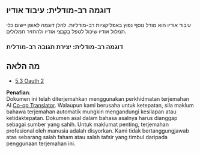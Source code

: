 <!--
CO_OP_TRANSLATOR_METADATA:
{
  "original_hash": "56238122f67d302188668cd1e0371d5c",
  "translation_date": "2025-06-13T00:36:53+00:00",
  "source_file": "05-AdvancedTopics/mcp-multi-modality/README.md",
  "language_code": "ms"
}
-->
## דוגמה רב-מודלית: עיבוד אודיו

עיבוד אודיו הוא מודל נוסף נפוץ באפליקציות רב-מודליות. להלן דוגמה לאופן יישום כלי תמלול אודיו שיכול לטפל בקבצי אודיו ולהחזיר תמלולים.

### דוגמה רב-מודלית: יצירת תגובה רב-מודלית

## מה הלאה

- [5.3 Oauth 2](../mcp-oauth2-demo/README.md)

**Penafian**:  
Dokumen ini telah diterjemahkan menggunakan perkhidmatan terjemahan AI [Co-op Translator](https://github.com/Azure/co-op-translator). Walaupun kami berusaha untuk ketepatan, sila maklum bahawa terjemahan automatik mungkin mengandungi kesilapan atau ketidaktepatan. Dokumen asal dalam bahasa asalnya harus dianggap sebagai sumber yang sahih. Untuk maklumat penting, terjemahan profesional oleh manusia adalah disyorkan. Kami tidak bertanggungjawab atas sebarang salah faham atau salah tafsir yang timbul daripada penggunaan terjemahan ini.